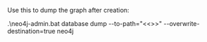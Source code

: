 Use this to dump the graph after creation:

.\neo4j-admin.bat database dump --to-path="<<<Location>>>" --overwrite-destination=true neo4j
